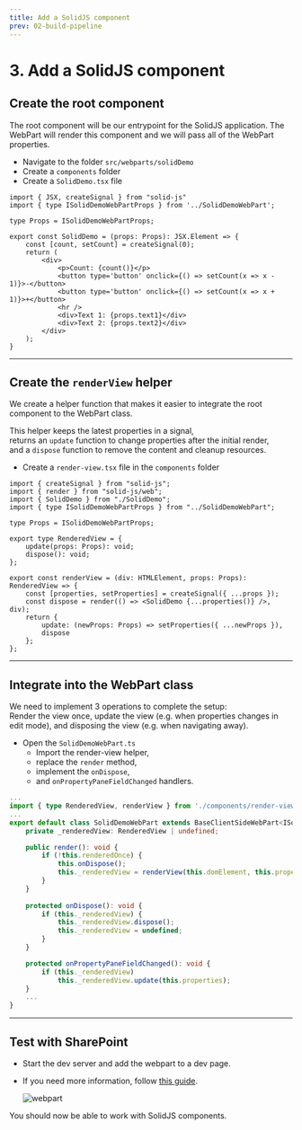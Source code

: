 ```yaml
---
title: Add a SolidJS component
prev: 02-build-pipeline
---
```


# 3. Add a SolidJS component



## Create the root component
The root component will be our entrypoint for the SolidJS application.
The WebPart will render this component and we will pass all of the WebPart properties.

- Navigate to the folder `src/webparts/solidDemo`
- Create a `components` folder
- Create a `SolidDemo.tsx` file

```tsx showLineNumbers title="SolidDemo.tsx"
import { JSX, createSignal } from "solid-js"
import { type ISolidDemoWebPartProps } from '../SolidDemoWebPart';

type Props = ISolidDemoWebPartProps;

export const SolidDemo = (props: Props): JSX.Element => {
    const [count, setCount] = createSignal(0);
    return (
        <div>
            <p>Count: {count()}</p>
            <button type='button' onclick={() => setCount(x => x - 1)}>-</button>
            <button type='button' onclick={() => setCount(x => x + 1)}>+</button>
            <hr />
            <div>Text 1: {props.text1}</div>
            <div>Text 2: {props.text2}</div>
        </div>
    );
}
```

---

## Create the `renderView` helper

We create a helper function that makes it easier to integrate the root component to the WebPart class.

This helper keeps the latest properties in a signal,\
returns an `update` function to change properties after the initial render,\
and a `dispose` function to remove the content and cleanup resources.

- Create a `render-view.tsx` file in the `components` folder

```tsx showLineNumbers title="render-view.tsx"
import { createSignal } from "solid-js";
import { render } from "solid-js/web";
import { SolidDemo } from "./SolidDemo";
import { type ISolidDemoWebPartProps } from "../SolidDemoWebPart";

type Props = ISolidDemoWebPartProps;

export type RenderedView = {
    update(props: Props): void;
    dispose(): void;
};

export const renderView = (div: HTMLElement, props: Props): RenderedView => {
    const [properties, setProperties] = createSignal({ ...props });
    const dispose = render(() => <SolidDemo {...properties()} />, div);
    return {
        update: (newProps: Props) => setProperties({ ...newProps }),
        dispose
    };
};
```

---

## Integrate into the WebPart class

We need to implement 3 operations to complete the setup:\
Render the view once, update the view (e.g. when properties changes in edit mode), and disposing the view (e.g. when navigating away).

- Open the `SolidDemoWebPart.ts`
    - Import the render-view helper,
    - replace the `render` method,
    - implement the `onDispose`,
    - and `onPropertyPaneFieldChanged` handlers.

```ts showLineNumbers {2,5,7-12,14-19,21-24} title="SolidDemoWebPart.ts"
...
import { type RenderedView, renderView } from './components/render-view';
...
export default class SolidDemoWebPart extends BaseClientSideWebPart<ISolidDemoWebPartProps> {
    private _renderedView: RenderedView | undefined;

    public render(): void {
        if (!this.renderedOnce) {
            this.onDispose();
            this._renderedView = renderView(this.domElement, this.properties);
        }
    }
    
    protected onDispose(): void {
        if (this._renderedView) {
            this._renderedView.dispose();
            this._renderedView = undefined;
        }
    }

    protected onPropertyPaneFieldChanged(): void {
        if (this._renderedView)
            this._renderedView.update(this.properties);
    }
    ...
}
```

---

## Test with SharePoint

- Start the dev server and add the webpart to a dev page.
- If you need more information, follow [this guide](https://learn.microsoft.com/en-us/sharepoint/dev/spfx/debug-modern-pages#debug-sharepoint-framework-web-parts-on-modern-sharepoint-pages).

    ![webpart](/assets/images/solid-demo-webpart-props.png)

You should now be able to work with SolidJS components.